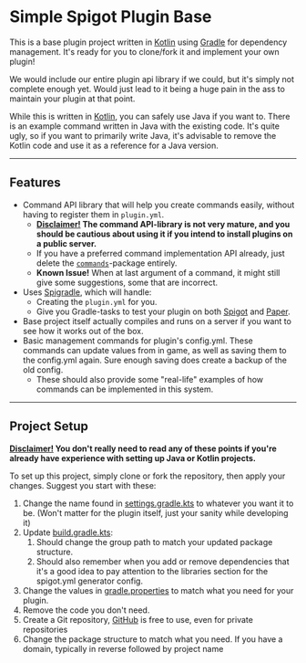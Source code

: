 # Simple Spigot Plugin Base
This is a base plugin project written in [Kotlin][kotlin-web] using [Gradle][gradle-web] for dependency management. It's ready for you to clone/fork it and implement your own plugin!

We would include our entire plugin api library if we could, but it's simply not complete enough yet. Would just lead to it being a huge pain in the ass to maintain your plugin at that point.

While this is written in [Kotlin][kotlin-web], you can safely use Java if you want to. There is an example command written in Java with the existing code. It's quite ugly, so if you want to primarily write Java, it's advisable to remove the Kotlin code and use it as a reference for a Java version.

---

## Features
- Command API library that will help you create commands easily, without having to register them in `plugin.yml`.
  - **<u>Disclaimer!</u> The command API-library is not very mature, and you should be cautious about using it if you intend to install plugins on a public server.**
  - If you have a preferred command implementation API already, just delete the [`commands`](/src/main/kotlin/com/example/pluginname/commands)-package entirely.
  - **Known Issue!** When at last argument of a command, it might still give some suggestions, some that are incorrect.
- Uses [Spigradle][spigradle-repo], which will handle:
  - Creating the `plugin.yml` for you.
  - Give you Gradle-tasks to test your plugin on both [Spigot][spigot-web] and [Paper][paper-web].
- Base project itself actually compiles and runs on a server if you want to see how it works out of the box.
- Basic management commands for plugin's config.yml. These commands can update values from in game, as well as saving them to the config.yml again. Sure enough saving does create a backup of the old config.
  - These should also provide some "real-life" examples of how commands can be implemented in this system.

---

## Project Setup
**<u>Disclaimer!</u> You don't really need to read any of these points if you're already have experience with setting up Java or Kotlin projects.**

To set up this project, simply clone or fork the repository, then apply your changes. Suggest you start with these:
1. Change the name found in [settings.gradle.kts](/settings.gradle.kts) to whatever you want it to be. (Won't matter for the plugin itself, just your sanity while developing it)
2. Update [build.gradle.kts](/build.gradle.kts):
   1. Should change the group path to match your updated package structure.
   2. Should also remember when you add or remove dependencies that it's a good idea to pay attention to the libraries section for the spigot.yml generator config.
3. Change the values in [gradle.properties](/gradle.properties) to match what you need for your plugin.
4. Remove the code you don't need.
5. Create a Git repository, [GitHub][github-web] is free to use, even for private repositories
6. Change the package structure to match what you need. If you have a domain, typically in reverse followed by project name

[gradle-web]: https://gradle.org/
[kotlin-web]: https://kotlinlang.org/
[spigot-web]: https://spigotmc.org/
[paper-web]: https://papermc.org/
[github-web]: https://github.com/

[spigradle-repo]: https://github.com/spigradle/spigradle